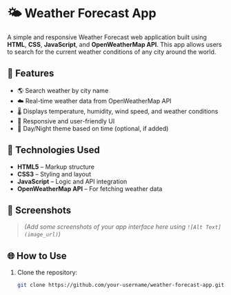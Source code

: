 # 🌤️ Weather Forecast App

A simple and responsive Weather Forecast web application built using **HTML**, **CSS**, **JavaScript**, and **OpenWeatherMap API**. This app allows users to search for the current weather conditions of any city around the world.

## 🚀 Features

- 🌎 Search weather by city name  
- ☁️ Real-time weather data from OpenWeatherMap API  
- 🌡️ Displays temperature, humidity, wind speed, and weather conditions  
- 🎨 Responsive and user-friendly UI  
- 🌙 Day/Night theme based on time (optional, if added)

## 🔧 Technologies Used

- **HTML5** – Markup structure  
- **CSS3** – Styling and layout  
- **JavaScript** – Logic and API integration  
- **OpenWeatherMap API** – For fetching weather data

## 📸 Screenshots

> *(Add some screenshots of your app interface here using `![Alt Text](image_url)`)*

## 🌐 How to Use

1. Clone the repository:
   ```bash
   git clone https://github.com/your-username/weather-forecast-app.git
